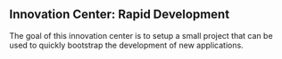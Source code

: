 ## Innovation Center: Rapid Development

The goal of this innovation center is to setup a small project that can be used to quickly bootstrap the development of new applications.